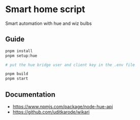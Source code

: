 # Smart home script

Smart automation with hue and wiz bulbs

## Guide

```bash
pnpm install
pnpm setup:hue

# put the hue bridge user and client key in the .env file

pnpm build
pnpm start
```

## Documentation

- https://www.npmjs.com/package/node-hue-api
- https://github.com/uditkarode/wikari
